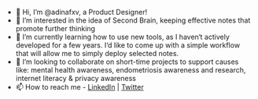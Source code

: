 - 👋 Hi, I’m @adinafxv, a Product Designer!
- 👀 I’m interested in the idea of Second Brain, keeping effective notes that promote further thinking
- 🌱 I’m currently learning how to use new tools, as I haven‘t actively developed for a few years. I‘d like to come up with a simple workflow that will allow me to simply deploy selected notes.
- 💞️ I’m looking to collaborate on short-time projects to support causes like: mental health awareness, endometriosis awareness and research, internet literacy & privacy awareness
- 📫 How to reach me - [LinkedIn](https://www.linkedin.com/in/adina-foxova) | [Twitter](https://twitter.com/AdinaFXV)


<!---
adinafxv/adinafxv is a ✨ special ✨ repository because its `README.md` (this file) appears on your GitHub profile.
You can click the Preview link to take a look at your changes.
--->

